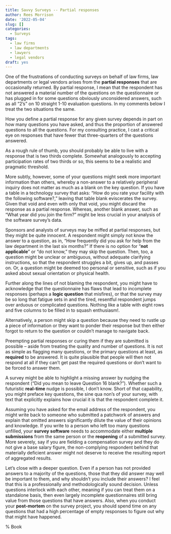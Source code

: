 ```yaml
---
title: Savvy Surveys -- Partial responses
author: Rees Morrison
date: '2022-05-04'
slug: []
categories:
  - Surveys
tags:
  - law firms
  - law departments
  - lawyers
  - legal vendors
draft: yes
---
```


One of the frustrations of conducting surveys on behalf of law firms, law departments or legal vendors arises from the **partial responses** that are occasionally returned.  By partial response, I mean that the respondent has not answered a material number of the questions on the questionnaire or has plugged in for some questions obviously unconsidered answers, such as all “2’s” on 10 straight 1-10 evaluation questions.  In my comments below I treat the two situations the same.

How you define a partial response for any given survey depends in part on how many questions you have asked, and thus the proportion of answered questions to all the questions.  For my consulting practice, I cast a critical eye on responses that have fewer that three-quarters of the questions answered.  

As a rough rule of thumb, you should probably be able to live with a response that is two thirds complete.  Somewhat analogously to accepting participation rates of two thirds or so, this seems to be a realistic and pragmatic threshold.  

More subtly, however, some of your questions might seek more important information than others, whereby a non-answer to a relatively peripheral inquiry does not matter as much as a blank on the key question.  If you have a table in a technology survey that asks: “How do you rate your facility with the following software?,” leaving that table blank eviscerates the survey.   Given that void and even with only that void, you might discard the response as a partial response.  Whereas, another blank answer, such as “What year did you join the firm?” might be less crucial in your analysis of the software survey’s data.

Sponsors and analysts of surveys may be miffed at partial responses, but they might be quite innocent.  A respondent might simply not know the answer to a question, as in, “How frequently did you ask for help from the law department in the last six months?”  If there is no option for “**not applicable**” or “do not know,” they may skip the question.  Then, too, a question might be unclear or ambiguous, without adequate clarifying instructions, so that the respondent struggles a bit, gives up, and passes on.  Or, a question might be deemed too personal or sensitive, such as if you asked about sexual orientation or physical health.

Further along the lines of not blaming the respondent, you might have to acknowledge that the questionnaire has flaws that lead to incomplete responses (perhaps a **logic question** that misfires), or that the survey may be so long that fatigue sets in and the tired, resentful respondent jumps over arduous or complicated questions.  Nothing like a table with eight rows and five columns to be filled in to squash enthusiasm!.

Alternatively, a person might skip a question because they need to rustle up a piece of information or they want to ponder their response but then either forgot to return to the question or couldn’t manage to navigate back.  

Preempting partial responses or curing them if they are submitted is possible – aside from treating the quality and number of questions.   It is not as simple as flagging many questions, or the primary questions at least, as **required** to be answered.  It is quite plausible that people will then not respond at all if they can’t get past the required questions or don’t want to be forced to answer them.

A survey might be able to highlight a missing answer by nudging the respondent (“Did you mean to leave Question 16 blank?”).  Whether such a futuristic **real-time** nudge is possible, I don’t know.  Short of that capability, you might preface key questions, the sine qua non’s of your survey, with text that explicitly explains how crucial it is that the respondent complete it.

Assuming you have asked for the email address of the respondent, you might write back to someone who submitted a patchwork of answers and explain that omitted answers significantly dilute the value of their opinions and knowledge.  If you write to a person who left too many questions unfilled, your **survey software** needs to accommodate either **multiple submissions** from the same person or the **reopening** of a submitted survey.  More severely, say if you are fielding a compensation survey and they do not give a base salary figure, the non-complying respondent behind that materially deficient answer might not deserve to receive the resulting report of aggregated results.

Let’s close with a deeper question.  Even if a person has not provided answers to a majority of the questions, those that they did answer may well be important to them, and why shouldn’t you include their answers?  I feel that this is a professionally and methodologically sound decision.  Unless questions interlock with each other, meaning if you can treat them on a standalone basis, then even largely incomplete questionnaires still bring value from those questions that have answers.  Also, when you conduct your **post-mortem** on the survey project, you should spend time on any questions that had a high percentage of empty responses to figure out why that might have happened.

% Book